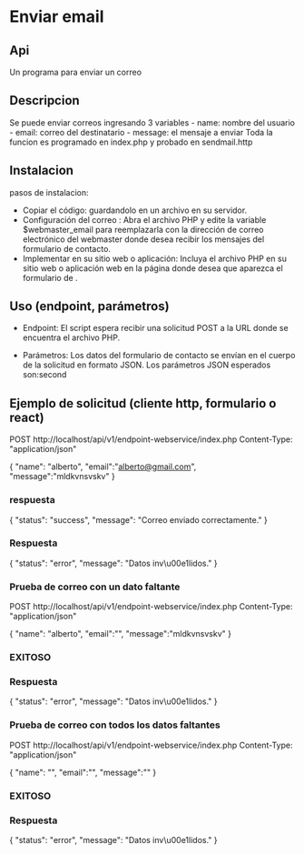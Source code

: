 # Enviar email

## Api
 Un programa para enviar un correo
## Descripcion
 Se puede enviar correos ingresando 3 variables
    - name: nombre del usuario
    - email: correo del destinatario
    - message: el mensaje a enviar
 Toda la funcion es programado en index.php y probado en sendmail.http
## Instalacion
pasos de instalacion:
  -  Copiar el código: guardandolo en un archivo en su servidor.
  - Configuración del correo : Abra el archivo PHP y edite la variable $webmaster_email para reemplazarla con la dirección de correo electrónico del webmaster donde desea recibir los mensajes del formulario de contacto.
  - Implementar en su sitio web o aplicación: Incluya el archivo PHP en su sitio web o aplicación web en la página donde desea que aparezca el formulario de .
## Uso (endpoint, parámetros)
 - Endpoint: El script espera recibir una solicitud POST a la URL donde se encuentra el archivo PHP.

- Parámetros: Los datos del formulario de contacto se envían en el cuerpo de la solicitud en formato JSON. Los parámetros JSON esperados son:second

## Ejemplo de solicitud (cliente http, formulario o react)

POST http://localhost/api/v1/endpoint-webservice/index.php
Content-Type: "application/json"

{
    "name": "alberto",
    "email":"alberto@gmail.com",
    "message":"mldkvnsvskv"
}

### respuesta
{
  "status": "success",
  "message": "Correo enviado correctamente."
}

### Respuesta
{
  "status": "error",
  "message": "Datos inv\u00e1lidos."
}


### Prueba de correo con un dato faltante
POST http://localhost/api/v1/endpoint-webservice/index.php
Content-Type: "application/json"

{
    "name": "alberto",
    "email":"",
    "message":"mldkvnsvskv"
}
### EXITOSO

### Respuesta
{
  "status": "error",
  "message": "Datos inv\u00e1lidos."
}

### Prueba de correo con todos los datos faltantes
POST http://localhost/api/v1/endpoint-webservice/index.php
Content-Type: "application/json"

{
    "name": "",
    "email":"",
    "message":""
}
### EXITOSO
### Respuesta
{
  "status": "error",
  "message": "Datos inv\u00e1lidos."
}